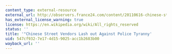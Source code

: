 ```yaml
---
content_type: external-resource
external_url: http://observers.france24.com/content/20110616-chinese-street-vendors-lash-out-against-police-tyranny-xintang
has_external_license_warning: true
license: https://en.wikipedia.org/wiki/All_rights_reserved
status: ''
title: '"Chinese Street Vendors Lash out Against Police Tyranny'
uid: 547cf932-7e17-4d15-9025-acc1b2683b00
wayback_url: ''
---
```

